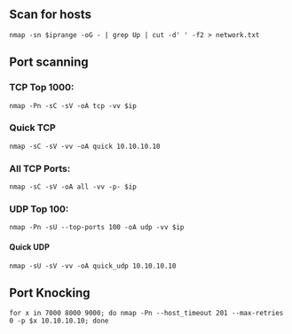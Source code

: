 ## Scan for hosts
```
nmap -sn $iprange -oG - | grep Up | cut -d' ' -f2 > network.txt
```

## Port scanning

### TCP Top 1000:
```
nmap -Pn -sC -sV -oA tcp -vv $ip
```

### Quick TCP

```
nmap -sC -sV -vv -oA quick 10.10.10.10
```

### All TCP Ports:

```
nmap -sC -sV -oA all -vv -p- $ip
```

### UDP Top 100:
```
nmap -Pn -sU --top-ports 100 -oA udp -vv $ip
```

#### Quick UDP

```
nmap -sU -sV -vv -oA quick_udp 10.10.10.10
```

## Port Knocking 

```
for x in 7000 8000 9000; do nmap -Pn --host_timeout 201 --max-retries 0 -p $x 10.10.10.10; done
```

